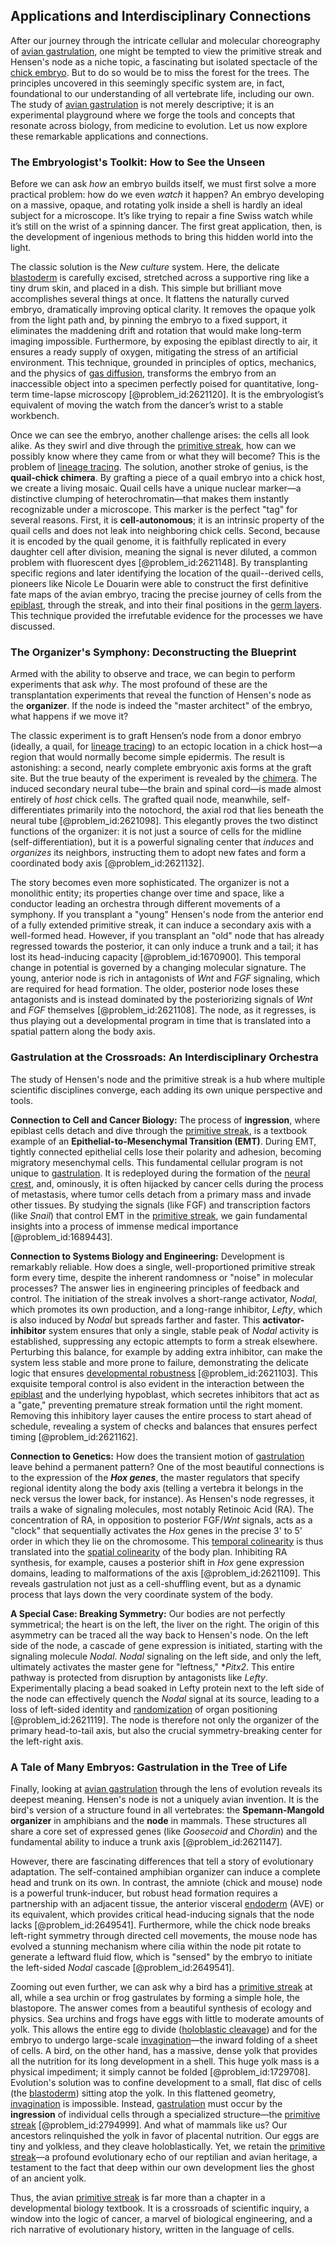 ## Applications and Interdisciplinary Connections

After our journey through the intricate cellular and molecular choreography of [avian gastrulation](@article_id:194787), one might be tempted to view the primitive streak and Hensen's node as a niche topic, a fascinating but isolated spectacle of the [chick embryo](@article_id:261682). But to do so would be to miss the forest for the trees. The principles uncovered in this seemingly specific system are, in fact, foundational to our understanding of all vertebrate life, including our own. The study of [avian gastrulation](@article_id:194787) is not merely descriptive; it is an experimental playground where we forge the tools and concepts that resonate across biology, from medicine to evolution. Let us now explore these remarkable applications and connections.

### The Embryologist's Toolkit: How to See the Unseen

Before we can ask *how* an embryo builds itself, we must first solve a more practical problem: how do we even *watch* it happen? An embryo developing on a massive, opaque, and rotating yolk inside a shell is hardly an ideal subject for a microscope. It’s like trying to repair a fine Swiss watch while it’s still on the wrist of a spinning dancer. The first great application, then, is the development of ingenious methods to bring this hidden world into the light.

The classic solution is the *New culture* system. Here, the delicate [blastoderm](@article_id:271901) is carefully excised, stretched across a supportive ring like a tiny drum skin, and placed in a dish. This simple but brilliant move accomplishes several things at once. It flattens the naturally curved embryo, dramatically improving optical clarity. It removes the opaque yolk from the light path and, by pinning the embryo to a fixed support, it eliminates the maddening drift and rotation that would make long-term imaging impossible. Furthermore, by exposing the epiblast directly to air, it ensures a ready supply of oxygen, mitigating the stress of an artificial environment. This technique, grounded in principles of optics, mechanics, and the physics of [gas diffusion](@article_id:190868), transforms the embryo from an inaccessible object into a specimen perfectly poised for quantitative, long-term time-lapse microscopy [@problem_id:2621120]. It is the embryologist’s equivalent of moving the watch from the dancer’s wrist to a stable workbench.

Once we can see the embryo, another challenge arises: the cells all look alike. As they swirl and dive through the [primitive streak](@article_id:140177), how can we possibly know where they came from or what they will become? This is the problem of [lineage tracing](@article_id:189809). The solution, another stroke of genius, is the **quail-chick chimera**. By grafting a piece of a quail embryo into a chick host, we create a living mosaic. Quail cells have a unique nuclear marker—a distinctive clumping of heterochromatin—that makes them instantly recognizable under a microscope. This marker is the perfect "tag" for several reasons. First, it is **cell-autonomous**; it is an intrinsic property of the quail cells and does not leak into neighboring chick cells. Second, because it is encoded by the quail genome, it is faithfully replicated in every daughter cell after division, meaning the signal is never diluted, a common problem with fluorescent dyes [@problem_id:2621148]. By transplanting specific regions and later identifying the location of the quail--derived cells, pioneers like Nicole Le Douarin were able to construct the first definitive fate maps of the avian embryo, tracing the precise journey of cells from the [epiblast](@article_id:261139), through the streak, and into their final positions in the [germ layers](@article_id:146538). This technique provided the irrefutable evidence for the processes we have discussed.

### The Organizer's Symphony: Deconstructing the Blueprint

Armed with the ability to observe and trace, we can begin to perform experiments that ask *why*. The most profound of these are the transplantation experiments that reveal the function of Hensen's node as the **organizer**. If the node is indeed the "master architect" of the embryo, what happens if we move it?

The classic experiment is to graft Hensen’s node from a donor embryo (ideally, a quail, for [lineage tracing](@article_id:189809)) to an ectopic location in a chick host—a region that would normally become simple epidermis. The result is astonishing: a second, nearly complete embryonic axis forms at the graft site. But the true beauty of the experiment is revealed by the [chimera](@article_id:265723). The induced secondary neural tube—the brain and spinal cord—is made almost entirely of *host* chick cells. The grafted quail node, meanwhile, self-differentiates primarily into the notochord, the axial rod that lies beneath the neural tube [@problem_id:2621098]. This elegantly proves the two distinct functions of the organizer: it is not just a source of cells for the midline (self-differentiation), but it is a powerful signaling center that *induces* and *organizes* its neighbors, instructing them to adopt new fates and form a coordinated body axis [@problem_id:2621132].

The story becomes even more sophisticated. The organizer is not a monolithic entity; its properties change over time and space, like a conductor leading an orchestra through different movements of a symphony. If you transplant a "young" Hensen's node from the anterior end of a fully extended primitive streak, it can induce a secondary axis with a well-formed head. However, if you transplant an "old" node that has already regressed towards the posterior, it can only induce a trunk and a tail; it has lost its head-inducing capacity [@problem_id:1670900]. This temporal change in potential is governed by a changing molecular signature. The young, anterior node is rich in antagonists of *Wnt* and *FGF* signaling, which are required for head formation. The older, posterior node loses these antagonists and is instead dominated by the posteriorizing signals of *Wnt* and *FGF* themselves [@problem_id:2621108]. The node, as it regresses, is thus playing out a developmental program in time that is translated into a spatial pattern along the body axis.

### Gastrulation at the Crossroads: An Interdisciplinary Orchestra

The study of Hensen's node and the primitive streak is a hub where multiple scientific disciplines converge, each adding its own unique perspective and tools.

**Connection to Cell and Cancer Biology:** The process of **ingression**, where epiblast cells detach and dive through the [primitive streak](@article_id:140177), is a textbook example of an **Epithelial-to-Mesenchymal Transition (EMT)**. During EMT, tightly connected epithelial cells lose their polarity and adhesion, becoming migratory mesenchymal cells. This fundamental cellular program is not unique to [gastrulation](@article_id:144694). It is redeployed during the formation of the [neural crest](@article_id:265785), and, ominously, it is often hijacked by cancer cells during the process of metastasis, where tumor cells detach from a primary mass and invade other tissues. By studying the signals (like FGF) and transcription factors (like *Snail*) that control EMT in the [primitive streak](@article_id:140177), we gain fundamental insights into a process of immense medical importance [@problem_id:1689443].

**Connection to Systems Biology and Engineering:** Development is remarkably reliable. How does a single, well-proportioned primitive streak form every time, despite the inherent randomness or "noise" in molecular processes? The answer lies in engineering principles of feedback and control. The initiation of the streak involves a short-range activator, *Nodal*, which promotes its own production, and a long-range inhibitor, *Lefty*, which is also induced by *Nodal* but spreads farther and faster. This **activator-inhibitor** system ensures that only a single, stable peak of *Nodal* activity is established, suppressing any ectopic attempts to form a streak elsewhere. Perturbing this balance, for example by adding extra inhibitor, can make the system less stable and more prone to failure, demonstrating the delicate logic that ensures [developmental robustness](@article_id:162467) [@problem_id:2621103]. This exquisite temporal control is also evident in the interaction between the [epiblast](@article_id:261139) and the underlying hypoblast, which secretes inhibitors that act as a "gate," preventing premature streak formation until the right moment. Removing this inhibitory layer causes the entire process to start ahead of schedule, revealing a system of checks and balances that ensures perfect timing [@problem_id:2621162].

**Connection to Genetics:** How does the transient motion of [gastrulation](@article_id:144694) leave behind a permanent pattern? One of the most beautiful connections is to the expression of the ***Hox genes***, the master regulators that specify regional identity along the body axis (telling a vertebra it belongs in the neck versus the lower back, for instance). As Hensen's node regresses, it trails a wake of signaling molecules, most notably Retinoic Acid (RA). The concentration of RA, in opposition to posterior FGF/*Wnt* signals, acts as a "clock" that sequentially activates the *Hox* genes in the precise 3' to 5' order in which they lie on the chromosome. This [temporal colinearity](@article_id:269918) is thus translated into the [spatial colinearity](@article_id:151225) of the body plan. Inhibiting RA synthesis, for example, causes a posterior shift in *Hox* gene expression domains, leading to malformations of the axis [@problem_id:2621109]. This reveals gastrulation not just as a cell-shuffling event, but as a dynamic process that lays down the very coordinate system of the body.

**A Special Case: Breaking Symmetry:** Our bodies are not perfectly symmetrical; the heart is on the left, the liver on the right. The origin of this asymmetry can be traced all the way back to Hensen's node. On the left side of the node, a cascade of gene expression is initiated, starting with the signaling molecule *Nodal*. *Nodal* signaling on the left side, and only the left, ultimately activates the master gene for "leftness," **Pitx2*. This entire pathway is protected from disruption by antagonists like *Lefty*. Experimentally placing a bead soaked in Lefty protein next to the left side of the node can effectively quench the *Nodal* signal at its source, leading to a loss of left-sided identity and [randomization](@article_id:197692) of organ positioning [@problem_id:2621119]. The node is therefore not only the organizer of the primary head-to-tail axis, but also the crucial symmetry-breaking center for the left-right axis.

### A Tale of Many Embryos: Gastrulation in the Tree of Life

Finally, looking at [avian gastrulation](@article_id:194787) through the lens of evolution reveals its deepest meaning. Hensen's node is not a uniquely avian invention. It is the bird's version of a structure found in all vertebrates: the **Spemann-Mangold organizer** in amphibians and the **node** in mammals. These structures all share a core set of expressed genes (like *Goosecoid* and *Chordin*) and the fundamental ability to induce a trunk axis [@problem_id:2621147].

However, there are fascinating differences that tell a story of evolutionary adaptation. The self-contained amphibian organizer can induce a complete head and trunk on its own. In contrast, the amniote (chick and mouse) node is a powerful trunk-inducer, but robust head formation requires a partnership with an adjacent tissue, the anterior visceral [endoderm](@article_id:139927) (AVE) or its equivalent, which provides critical head-inducing signals that the node lacks [@problem_id:2649541]. Furthermore, while the chick node breaks left-right symmetry through directed cell movements, the mouse node has evolved a stunning mechanism where cilia within the node pit rotate to generate a leftward fluid flow, which is "sensed" by the embryo to initiate the left-sided *Nodal* cascade [@problem_id:2649541].

Zooming out even further, we can ask why a bird has a [primitive streak](@article_id:140177) at all, while a sea urchin or frog gastrulates by forming a simple hole, the blastopore. The answer comes from a beautiful synthesis of ecology and physics. Sea urchins and frogs have eggs with little to moderate amounts of yolk. This allows the entire egg to divide ([holoblastic cleavage](@article_id:275306)) and for the embryo to undergo large-scale [invagination](@article_id:266145)—the inward folding of a sheet of cells. A bird, on the other hand, has a massive, dense yolk that provides all the nutrition for its long development in a shell. This huge yolk mass is a physical impediment; it simply cannot be folded [@problem_id:1729708]. Evolution's solution was to confine development to a small, flat disc of cells (the [blastoderm](@article_id:271901)) sitting atop the yolk. In this flattened geometry, [invagination](@article_id:266145) is impossible. Instead, [gastrulation](@article_id:144694) must occur by the **ingression** of individual cells through a specialized structure—the [primitive streak](@article_id:140177) [@problem_id:2794999]. And what of mammals like us? Our ancestors relinquished the yolk in favor of placental nutrition. Our eggs are tiny and yolkless, and they cleave holoblastically. Yet, we retain the [primitive streak](@article_id:140177)—a profound evolutionary echo of our reptilian and avian heritage, a testament to the fact that deep within our own development lies the ghost of an ancient yolk.

Thus, the avian [primitive streak](@article_id:140177) is far more than a chapter in a developmental biology textbook. It is a crossroads of scientific inquiry, a window into the logic of cancer, a marvel of biological engineering, and a rich narrative of evolutionary history, written in the language of cells.